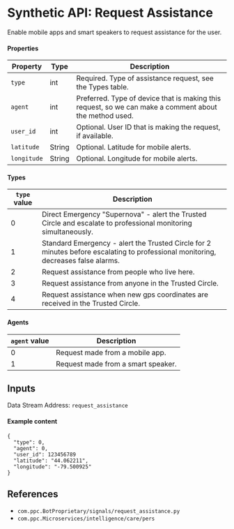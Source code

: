 # Synthetic API: Request Assistance

Enable mobile apps and smart speakers to request assistance for the user.

#### Properties

| Property | Type | Description |
| -------- | ---- | ----------- |
| `type` | int | Required. Type of assistance request, see the Types table. |
| `agent` | int | Preferred. Type of device that is making this request, so we can make a comment about the method used. |
| `user_id` | int | Optional. User ID that is making the request, if available. |
| `latitude` | String | Optional. Latitude for mobile alerts. |
| `longitude` | String | Optional. Longitude for mobile alerts. |

#### Types

| `type` value | Description |
| ------------ | ----------- |
| 0 | Direct Emergency "Supernova" - alert the Trusted Circle and escalate to professional monitoring simultaneously.  |
| 1 | Standard Emergency - alert the Trusted Circle for 2 minutes before escalating to professional monitoring, decreases false alarms. |
| 2 | Request assistance from people who live here. |
| 3 | Request assistance from anyone in the Trusted Circle. |
| 4 | Request assistance when new gps coordinates are received in the Trusted Circle. |

#### Agents

| `agent` value | Description |
| ------------- | ----------- |
| 0 | Request made from a mobile app. |
| 1 | Request made from a smart speaker. |

## Inputs

Data Stream Address: `request_assistance`

#### Example content

```
{
  "type": 0,
  "agent": 0,
  "user_id": 123456789
  "latitude": "44.062211",
  "longitude": "-79.500925"
}
```

## References
* `com.ppc.BotProprietary/signals/request_assistance.py`
* `com.ppc.Microservices/intelligence/care/pers`

